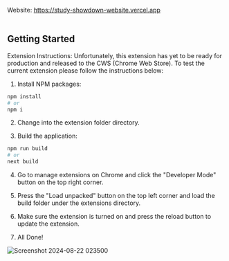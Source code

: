 Website: https://study-showdown-website.vercel.app
<br></br>
## Getting Started
Extension Instructions:
Unfortunately, this extension has yet to be ready for production and released to the CWS (Chrome Web Store).
To test the current extension please follow the instructions below:

1. Install NPM packages:

```bash
npm install
# or
npm i
```

2. Change into the extension folder directory.

3. Build the application:

```bash
npm run build
# or
next build
```

4. Go to manage extensions on Chrome and click the "Developer Mode" button on the top right corner.

5. Press the "Load unpacked" button on the top left corner and load the build folder under the extensions directory.

6. Make sure the extension is turned on and press the reload button to update the extension.

7. All Done!

![Screenshot 2024-08-22 023500](https://github.com/user-attachments/assets/29dc2017-e09c-4a80-be90-7b0d085b7a94)

